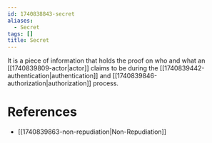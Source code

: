 ```yaml
---
id: 1740838843-secret
aliases:
  - Secret
tags: []
title: Secret
---
```


It is a piece of information that holds the proof on who and what an [[1740839809-actor|actor]] claims to be 
during the [[1740839442-authentication|authentication]] and [[1740839846-authorization|authorization]] process.


# References
- [[1740839863-non-repudiation|Non-Repudiation]]
